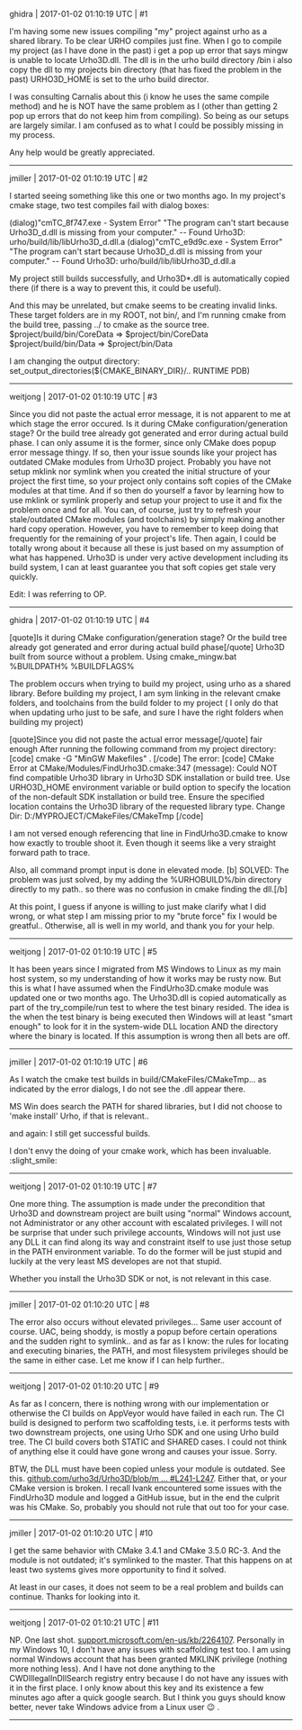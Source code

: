 ghidra | 2017-01-02 01:10:19 UTC | #1

I'm having some new issues compiling "my" project against urho as a shared library. To be clear URHO compiles just fine.
When I go to compile my project (as I have done in the past) i get a pop up error that says mingw is unable to locate Urho3D.dll.
The dll is in the urho build directory /bin
i also copy the dll to my projects bin directory (that has fixed the problem in the past)
URHO3D_HOME is set to the urho build director.

I was consulting Carnalis about this (i know he uses the same compile method) and he is NOT have the same problem as I (other than getting 2 pop up errors that do not keep him from compiling). So being as our setups are largely similar. I am confused as to what I could be possibly missing in my process.

Any help would be greatly appreciated.

-------------------------

jmiller | 2017-01-02 01:10:19 UTC | #2

I started seeing something like this one or two months ago.
In my project's cmake stage, two test compiles fail with dialog boxes:

(dialog)"cmTC_8f747.exe - System Error" "The program can't start because Urho3D_d.dll is missing from your computer."
-- Found Urho3D: urho/build/lib/libUrho3D_d.dll.a
(dialog)"cmTC_e9d9c.exe - System Error" "The program can't start because Urho3D_d.dll is missing from your computer."
-- Found Urho3D: urho/build/lib/libUrho3D_d.dll.a

My project still builds successfully, and Urho3D*.dll is automatically copied there (if there is a way to prevent this, it could be useful).


And this may be unrelated, but cmake seems to be creating invalid links. These target folders are in my ROOT, not bin/, and I'm running cmake from the build tree, passing ../ to cmake as the source tree.
$project/build/bin/CoreData => $project/bin/CoreData
$project/build/bin/Data => $project/bin/Data

I am changing the output directory:
set_output_directories(${CMAKE_BINARY_DIR}/.. RUNTIME PDB)

-------------------------

weitjong | 2017-01-02 01:10:19 UTC | #3

Since you did not paste the actual error message, it is not apparent to me at which stage the error occured. Is it during CMake configuration/generation stage? Or the build tree already got generated and error during actual build phase. I can only assume it is the former, since only CMake does popup error message thingy. If so, then your issue sounds like your project has outdated CMake modules from Urho3D project. Probably you have not setup mklink nor symlink when you created the initial structure of your project the first time, so your project only contains soft copies of the CMake modules at that time. And if so then do yourself a favor by learning how to use mklink or symlink properly and setup your project to use it and fix the problem once and for all. You can, of course,  just try to refresh your stale/outdated CMake modules (and toolchains) by simply making another hard copy operation. However, you have to remember to keep doing that frequently for the remaining of your project's life. Then again, I could be totally wrong about it because all these is just based on my assumption of what has happened. Urho3D is under very active development including its build system,  I can at least guarantee you that soft copies get stale very quickly.

Edit: I was referring to OP.

-------------------------

ghidra | 2017-01-02 01:10:19 UTC | #4

[quote]Is it during CMake configuration/generation stage? Or the build tree already got generated and error during actual build phase[/quote]
Urho3D built from source without a problem. Using cmake_mingw.bat %BUILDPATH% %BUILDFLAGS%

The problem occurs when trying to build my project, using urho as a shared library.
Before building my project, I am sym linking in the relevant cmake folders, and toolchains from the build folder to my project ( I only do that when updating urho just to be safe, and sure I have the right folders when building my project)

[quote]Since you did not paste the actual error message[/quote]
fair enough
After running the following command from my project directory:
[code]
cmake -G "MinGW Makefiles" .
[/code]
The error:
[code]
CMake Error at CMake/Modules/FindUrho3D.cmake:347 (message):
  Could NOT find compatible Urho3D library in Urho3D SDK installation or
  build tree.  Use URHO3D_HOME environment variable or build option to
  specify the location of the non-default SDK installation or build tree.
  Ensure the specified location contains the Urho3D library of the requested
  library type.  Change Dir: D:/MYPROJECT/CMakeFiles/CMakeTmp
[/code]

I am not versed enough referencing that line in FindUrho3D.cmake to know how exactly to trouble shoot it. Even though it seems like a very straight forward path to trace.

Also, all command prompt input is done in elevated mode.
[b]
SOLVED:
The problem was just solved, by my adding the %URHOBUILD%/bin directory directly to my path.. so there was no confusion in cmake finding the dll.[/b]
 
At this point, I guess if anyone is willing to just make clarify what I did wrong, or what step I am missing prior to my "brute force" fix I would be greatful.. Otherwise, all is well in my world, and thank you for your help.

-------------------------

weitjong | 2017-01-02 01:10:19 UTC | #5

It has been years since I migrated from MS Windows to Linux as my main host system, so my understanding of how it works may be rusty now. But this is what I have assumed when the FindUrho3D.cmake module was updated one or two months ago. The Urho3D.dll is copied automatically as part of the try_compile/run test to where the test binary resided. The idea is the when the test binary is being executed then Windows will at least "smart enough" to look for it in the system-wide DLL location AND the directory where the binary is located. If this assumption is wrong then all bets are off.

-------------------------

jmiller | 2017-01-02 01:10:19 UTC | #6

As I watch the cmake test builds in build/CMakeFiles/CMakeTmp...
as indicated by the error dialogs, I do not see the .dll appear there.

MS Win does search the PATH for shared libraries, but I did not choose to 'make install' Urho, if that is relevant..

and again: I still get successful builds.

I don't envy the doing of your cmake work, which has been invaluable.  :slight_smile:

-------------------------

weitjong | 2017-01-02 01:10:19 UTC | #7

One more thing. The assumption is made under the precondition that Urho3D and downstream project are built using "normal" Windows account, not Administrator or any other account with escalated privileges. I will not be surprise that under such privilege accounts, Windows will not just use any DLL it can find along its way and constraint itself to use just those setup in the PATH environment variable. To do the former will be just stupid and luckily at the very least MS developes are not that stupid.

Whether you install the Urho3D SDK or not, is not relevant in this case.

-------------------------

jmiller | 2017-01-02 01:10:20 UTC | #8

The error also occurs without elevated privileges... Same user account of course. UAC, being shoddy, is mostly a popup before certain operations and the sudden right to symlink.. and as far as I know: the rules for locating and executing binaries, the PATH, and most filesystem privileges should be the same in either case. Let me know if I can help further..

-------------------------

weitjong | 2017-01-02 01:10:20 UTC | #9

As far as I concern, there is nothing wrong with our implementation or otherwise the CI builds on AppVeyor would have failed in each run. The CI build is designed to perform two scaffolding tests, i.e. it performs tests with two downstream projects, one using Urho SDK and one using Urho build tree. The CI build covers both STATIC and SHARED cases. I could not think of anything else it could have gone wrong and causes your issue. Sorry.

BTW, the DLL must have been copied unless your module is outdated. See this. [github.com/urho3d/Urho3D/blob/m ... #L241-L247](https://github.com/urho3d/Urho3D/blob/master/CMake/Modules/FindUrho3D.cmake#L241-L247). Either that, or your CMake version is broken. I recall Ivank encountered some issues with the FindUrho3D module and logged a GitHub issue, but in the end the culprit was his CMake. So, probably you should not rule that out too for your case.

-------------------------

jmiller | 2017-01-02 01:10:20 UTC | #10

I get the same behavior with CMake 3.4.1 and CMake 3.5.0 RC-3. And the module is not outdated; it's symlinked to the master.
That this happens on at least two systems gives more opportunity to find it solved.

At least in our cases, it does not seem to be a real problem and builds can continue. Thanks for looking into it.

-------------------------

weitjong | 2017-01-02 01:10:21 UTC | #11

NP. One last shot. [support.microsoft.com/en-us/kb/2264107](https://support.microsoft.com/en-us/kb/2264107). Personally in my Windows 10, I don't have any issues with scaffolding test too. I am using normal Windows account that has been granted MKLINK privilege (nothing more nothing less). And I have not done anything to the CWDIllegalInDllSearch registry entry because I do not have any issues with it in the first place. I only know about this key and its existence a few minutes ago after a quick google search. But I think you guys should know better,  never take Windows advice from a Linux user :wink: .

-------------------------

